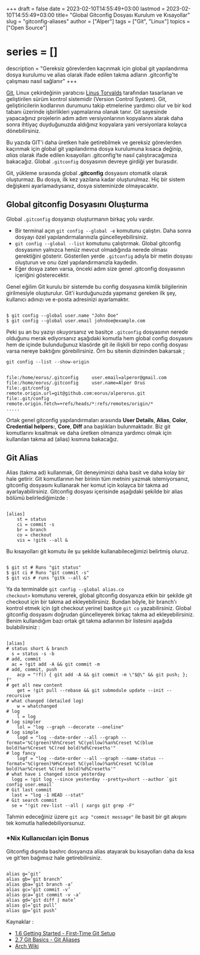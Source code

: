 +++
draft = false
date = 2023-02-10T14:55:49+03:00
lastmod = 2023-02-10T14:55:49+03:00
title= "Global Gitconfig Dosyası Kurulum ve Kısayollar"
slug = "gitconfig-aliases"
author = ["Alper"]
tags = ["Git", "Linux"]
topics = ["Open Source"]
# series = []
description = "Gereksiz görevlerden kaçınmak için global git yapılandırma dosya kurulumu ve alias olarak ifade edilen takma adların .gitconfig'te çalışması nasıl sağlanır"
+++

[Git](https://git-scm.com/), Linux çekirdeğinin yaratıcısı [Linus Torvalds](https://en.wikipedia.org/wiki/Linus_Torvalds) tarafından tasarlanan ve geliştirilen sürüm kontrol sistemidir (Version Control System). Git, geliştiricilerin kodlarının durumunu takip etmelerine yardımcı olur ve bir kod tabanı üzerinde işbirlikleri yapmalarına olanak tanır. Git sayesinde yapacağınız projelerin adım adım versiyonlarının kopyalarını alarak daha sonra ihtiyaç duyduğunuzda aldığınız kopyalara yani versiyonlara kolayca dönebilirsiniz.

Bu yazıda GIT'i daha üretken hale getirebilmek ve gereksiz görevlerden kaçınmak için global git yapılandırma dosya kurulumuna kısaca değinip, *alias* olarak ifade edilen kısayolları .gitconfig'te nasıl çalıştıracağımıza bakacağız. Global <code>.gitconfig</code> dosyasının devreye girdiği yer burasıdır.

Git, yükleme sırasında global **.gitconfig** dosyasını otomatik olarak oluşturmaz. Bu dosya, ilk kez yazılana kadar oluşturulmaz. Hiç bir sistem değişkeni ayarlamadıysanız, dosya sisteminizde olmayacaktır.

## Global gitconfig Dosyasını Oluşturma

Global <code>.gitconfig</code> dosyanızı oluşturmanın birkaç yolu vardır.

* Bir terminal açın <code>git config --global -e</code> komutunu çalıştırı. Daha sonra dosyayı özel yapılandırmalarınızla güncelleyebilirsiniz.
* <code>git config --global --list</code> komutunu çalıştırmak. Global gitconfig dosyasının yalnızca henüz mevcut olmadığında nerede olması gerektiğini gösterir. Gösterilen yerde <code>.gitconfig</code> adıyla bir metin dosyası oluşturun ve onu özel yapılandırmanızla kaydedin.
* Eğer dosya zaten varsa, önceki adım size genel .gitconfig dosyasının içeriğini gösterecektir.

Genel eğilim Git kurulu bir sistemde bu config dosyasına kimlik bilgilerinin girilmesiyle oluşturulur. Git'i kurduğunuzda yapmanız gereken ilk şey, kullanıcı adınızı ve e-posta adresinizi ayarlamaktır.

<pre><code>
$ git config --global user.name "John Doe"
$ git config --global user.email johndoe@example.com
</code></pre>

Peki şu an bu yazıyı okuyorsanız ve basitçe <code>.gitconfig</code> dosyasının nerede olduğunu merak ediyorsanız aşağıdaki komutla hem global config dosyasını hem de içinde bulunduğunuz klasörde git ile ilişkili bir repo config dosyası varsa nereye baktığını görebilirsiniz. Örn bu sitenin dizininden bakarsak ;

<pre><code>git config --list --show-origin</code></pre>

<pre><code>
file:/home/eorus/.gitconfig     user.email=alperor@gmail.com
file:/home/eorus/.gitconfig     user.name=Alper Orus
file:.git/config                remote.origin.url=git@github.com:eorus/alperorus.git
file:.git/config                remote.origin.fetch=+refs/heads/*:refs/remotes/origin/*
.....
</code></pre>

Ortak genel gitconfig yapılandırmaları arasında **User Details**, **Alias**, **Color**, **Credential helpers:**, **Core**, **Diff** ana başlıkları bulunmaktadır. Biz git komutlarını kısaltmak ve daha üretken olmanıza yardımcı olmak için kullanılan takma ad (alias) kısmına bakacağız.

## Git Alias

Alias (takma ad) kullanmak, Git deneyiminizi daha basit ve daha kolay bir hale getirir. Git komutlarının her birinin tüm metnini yazmak istemiyorsanız, gitconfig dosyasını kullanarak her komut için kolayca bir takma ad ayarlayabilirsiniz. Gitconfig dosyası içerisinde aşağıdaki şekilde bir alias bölümü belirlediğimizde :
<pre><code>
[alias]
    st = status
    ci = commit -s
    br = branch
    co = checkout
    vis = !gitk --all &
</code></pre>
Bu kısayolları git komutu ile şu şekilde kullanabileceğimizi belirtmiş oluruz.
<pre><code>
$ git st # Runs "git status"
$ git ci # Runs "git commit -s"
$ git vis # runs "gitk --all &"
</code></pre>

Ya da terminalde <code>git config --global alias.co checkout></code> komutunu vererek, global gitconfig dosyanıza etkin bir şekilde git checkout için bir takma ad ekleyebilirsiniz. Bundan böyle, bir branch'ı kontrol etmek için (git checkout yerine) basitçe <code>git co</code> yazabilirsiniz. Global gitconfig dosyasını doğrudan güncelleyerek birkaç takma ad ekleyebilirsiniz. Benim kullandığım bazı ortak git takma adlarının bir listesini aşağıda bulabilirsiniz :

<pre><code>
[alias]
# status short & branch
  s = status -s -b
# add, commit
  ac = !git add -A && git commit -m
# add, commit, push
	acp = "!f() { git add -A && git commit -m \"$@\" && git push; }; f"
# get all new content
	get = !git pull --rebase && git submodule update --init --recursive
# what changed (detailed log)
	w = whatchanged
# log
	l = log
# log simpler
	lol = "log --graph --decorate --oneline"
# log simple
	logd = "log --date-order --all --graph --format='%C(green)%h%Creset %C(yellow)%an%Creset %C(blue bold)%ar%Creset %C(red bold)%d%Creset%s'"
# log fancy
	logf = "log --date-order --all --graph --name-status --format='%C(green)%H%Creset %C(yellow)%an%Creset %C(blue bold)%ar%Creset %C(red bold)%d%Creset%s'"
# what have i changed since yesterday
  logg = !git log --since yesterday --pretty=short --author `git config user.email`
# Git last commit
  last = "log -1 HEAD --stat"
# Git search commit
  se = "!git rev-list --all | xargs git grep -F"
</code></pre>

Tahmin edeceğiniz üzere <code>git acp "commit message"</code> ile basit bir git akışını tek komutla halledebiliyorsunuz.

### *Nix Kullanıcıları için Bonus

Gitconfig dışında bashrc dosyanıza alias atayarak bu kısayolları daha da kısa ve git'ten bağımsız hale getirebilirsiniz.

<pre><code>
alias g=’git’
alias gb=’git branch’
alias gba=’git branch -a’
alias gc=’git commit -v’
alias gca=’git commit -v -a’
alias gd=’git diff | mate’
alias gl=’git pull’
alias gp=’git push’
</code></pre>

Kaynaklar :
- [1.6 Getting Started - First-Time Git Setup](https://git-scm.com/book/en/v2/Getting-Started-First-Time-Git-Setup)
- [2.7 Git Basics - Git Aliases](https://git-scm.com/book/en/v2/Git-Basics-Git-Aliases)
- [Arch Wiki](https://wiki.archlinux.org/title/Git)
